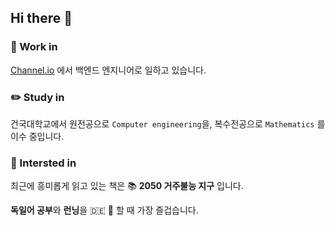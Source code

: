 ## Hi there 👋

### 🔭 Work in  
[Channel.io](https://channel.io/ko/team) 에서 백엔드 엔지니어로 일하고 있습니다.

### ✏️ Study in 
건국대학교에서 원전공으로 `Computer engineering`을, 복수전공으로 `Mathematics` 를 이수 중입니다. 
 
### 👀 Intersted in 
최근에 흥미롭게 읽고 있는 책은 📚 **2050 거주불능 지구** 입니다.

**독일어 공부**와 **런닝**을 🇩🇪 🏃 할 때 가장 즐겁습니다.


